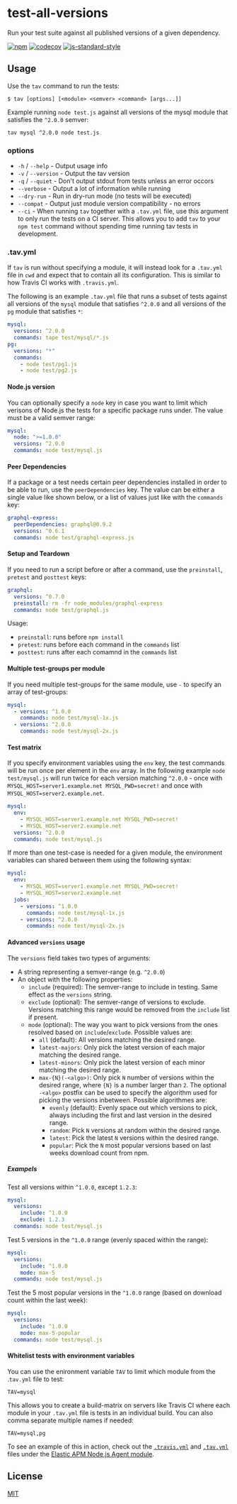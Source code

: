# test-all-versions

Run your test suite against all published versions of a given
dependency.

[![npm](https://img.shields.io/npm/v/test-all-versions.svg)](https://www.npmjs.com/package/test-all-versions)
[![codecov](https://codecov.io/gh/watson/test-all-versions/graph/badge.svg?token=AoH9k0Z4pb)](https://codecov.io/gh/watson/test-all-versions)
[![js-standard-style](https://img.shields.io/badge/code%20style-standard-brightgreen.svg?style=flat)](https://github.com/feross/standard)

## Usage

Use the `tav` command to run the tests:

```
$ tav [options] [<module> <semver> <command> [args...]]
```

Example running `node test.js` against all versions of the mysql module
that satisfies the `^2.0.0` semver:

```
tav mysql ^2.0.0 node test.js
```

### options

- `-h` / `--help` - Output usage info
- `-v` / `--version` - Output the tav version
- `-q` / `--quiet` - Don't output stdout from tests unless an error occors
- `--verbose` - Output a lot of information while running
- `--dry-run` - Run in dry-run mode (no tests will be executed)
- `--compat` - Output just module version compatibility - no errors
- `--ci` - When running `tav` together with a `.tav.yml` file, use this
  argument to only run the tests on a CI server. This allows you to add
  `tav` to your `npm test` command without spending time running tav
  tests in development.

### .tav.yml

If `tav` is run without specifying a module, it will instead look for a
`.tav.yml` file in `cwd` and expect that to contain all its
configuration. This is similar to how Travis CI works with
`.travis.yml`.

The following is an example `.tav.yml` file that runs a subset of tests
against all versions of the `mysql` module that satisfies `^2.0.0` and
all versions of the `pg` module that satisfies `*`:

```yml
mysql:
  versions: ^2.0.0
  commands: tape test/mysql/*.js
pg:
  versions: "*"
  commands:
    - node test/pg1.js
    - node test/pg2.js
```

#### Node.js version

You can optionally specify a `node` key in case you want to limit which
verisons of Node.js the tests for a specific package runs under. The
value must be a valid semver range:

```yml
mysql:
  node: ">=1.0.0"
  versions: ^2.0.0
  commands: node test/mysql.js
```

#### Peer Dependencies

If a package or a test needs certain peer dependencies installed in
order to be able to run, use the `peerDependencies` key. The value can
be either a single value like shown below, or a list of values just like
with the `commands` key:

```yml
graphql-express:
  peerDependencies: graphql@0.9.2
  versions: ^0.6.1
  commands: node test/graphql-express.js
```

#### Setup and Teardown

If you need to run a script before or after a command, use the
`preinstall`, `pretest` and `posttest` keys:

```yml
graphql:
  versions: ^0.7.0
  preinstall: rm -fr node_modules/graphql-express
  commands: node test/graphql.js
```

Usage:

- `preinstall`: runs before `npm install`
- `pretest`: runs before each command in the `commands` list
- `posttest`: runs after each comamnd in the `commands` list

#### Multiple test-groups per module

If you need multiple test-groups for the same module, use `-` to specify
an array of test-groups:

```yml
mysql:
  - versions: ^1.0.0
    commands: node test/mysql-1x.js
  - versions: ^2.0.0
    commands: node test/mysql-2x.js
```

#### Test matrix

If you specify environment variables using the `env` key, the test
commands will be run once per element in the `env` array. In the
following example `node test/mysql.js` will run twice for each version
matching `^2.0.0` - once with `MYSQL_HOST=server1.example.net
MYSQL_PWD=secret!` and once with `MYSQL_HOST=server2.example.net`.

```yml
mysql:
  env:
    - MYSQL_HOST=server1.example.net MYSQL_PWD=secret!
    - MYSQL_HOST=server2.example.net
  versions: ^2.0.0
  commands: node test/mysql.js
```

If more than one test-case is needed for a given module, the environment
variables can shared between them using the following syntax:

```yml
mysql:
  env:
    - MYSQL_HOST=server1.example.net MYSQL_PWD=secret!
    - MYSQL_HOST=server2.example.net
  jobs:
    - versions: ^1.0.0
      commands: node test/mysql-1x.js
    - versions: ^2.0.0
      commands: node test/mysql-2x.js
```

#### Advanced `versions` usage

The `versions` field takes two types of arguments:

- A string representing a semver-range (e.g. `^2.0.0`)
- An object with the following properties:
  - `include` (required): The semver-range to include in testing. Same effect as the `versions` string.
  - `exclude` (optional): The semver-range of versions to exclude. Versions matching this range would be removed from the `include` list if present.
  - `mode` (optional): The way you want to pick versions from the ones resolved based on `include`/`exclude`. Possible values are:
    - `all` (default): All versions matching the desired range.
    - `latest-majors`: Only pick the latest version of each major matching the desired range.
    - `latest-minors`: Only pick the latest version of each minor matching the desired range.
    - `max-{N}(-<algo>)`: Only pick `N` number of versions within the desired range, where `{N}` is a number larger than `2`. The optional `-<algo>` postfix can be used to specify the algorithm used for picking the versions inbetween. Possible algorithmes are:
      - `evenly` (default): Evenly space out which versions to pick, always including the first and last version in the desired range.
      - `random`: Pick `N` versions at random within the desired range.
      - `latest`: Pick the latest `N` versions within the desired range.
      - `popular`: Pick the `N` most popular versions based on last weeks download count from npm.

##### Exampels

Test all versions within `^1.0.0`, except `1.2.3`:

```yaml
mysql:
  versions:
    include: ^1.0.0
    exclude: 1.2.3
  commands: node test/mysql.js
```

Test 5 versions in the `^1.0.0` range (evenly spaced within the range):

```yaml
mysql:
  versions:
    include: ^1.0.0
    mode: max-5
  commands: node test/mysql.js
```

Test the 5 most popular versions in the `^1.0.0` range (based on download count within the last week):

```yaml
mysql:
  versions:
    include: ^1.0.0
    mode: max-5-popular
  commands: node test/mysql.js
```

#### Whitelist tests with environment variables

You can use the enironment variable `TAV` to limit which module from the
.`tav.yml` file to test:

`TAV=mysql`

This allows you to create a build-matrix on servers like Travis CI where
each module in your `.tav.yml` file is tests in an individual build. You
can also comma separate multiple names if needed:

`TAV=mysql,pg`

To see an example of this in action, check out the
[`.travis.yml`](https://github.com/elastic/apm-agent-nodejs/blob/4d28d248118f734a2b498895f6ac2622c65c85fe/.travis.yml#L104-L105)
and
[`.tav.yml`](https://github.com/elastic/apm-agent-nodejs/blob/master/.tav.yml)
files under the [Elastic APM Node.js Agent module](https://github.com/elastic/apm-agent-nodejs).

## License

[MIT](LICENSE)
